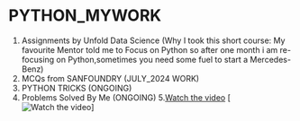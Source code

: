 # PYTHON_MYWORK
1. Assignments by Unfold Data Science (Why I took this short course: My favourite Mentor told me to Focus on Python so after one month i am re-focusing on Python,sometimes you need some fuel to start a Mercedes-Benz)
2. MCQs from SANFOUNDRY (JULY_2024 WORK)
3. PYTHON TRICKS (ONGOING)
4. Problems Solved By Me (ONGOING)
5.[Watch the video]([https://www.youtube.com/watch?v=exampleID](https://www.youtube.com/watch?v=BlEWmTzc8ws))
[![Watch the video](https://img.youtube.com/vi/_5tFXJQIzi4/0.jpg)]

